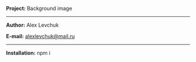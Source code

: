 **Project:** Background image

---

**Author:** Alex Levchuk

**E-mail:** alexlevchuk@mail.ru

---

**Installation:** npm i

